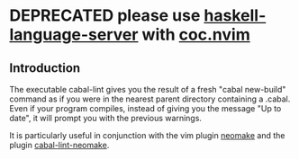 # DEPRECATED please use [haskell-language-server](https://github.com/haskell/haskell-language-server) with [coc.nvim](https://github.com/neoclide/coc.nvim)

Introduction
------------

The executable cabal-lint gives you the result of a fresh "cabal new-build" command as if you were in the nearest parent directory containing a .cabal. Even if your program compiles, instead of giving you the message "Up to date", it will prompt you with the previous warnings.

It is particularly useful in conjunction with the vim plugin [neomake](https://github.com/neomake/neomake) and the plugin [cabal-lint-neomake](https://github.com/fyusuf-a/cabal-lint-neomake).
